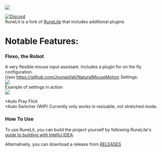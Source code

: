 ![](https://i.imgur.com/sBLouZ7.png)

[![Discord](https://img.shields.io/discord/373382904769675265.svg)](https://discord.gg/HN5gf3m)  
RuneLit is a fork of [RuneLite](https://github.com/runelite/runelite) that includes additional plugins  
  
# Notable Features:
  
### Flexo, the Robot  
A very flexible mouse input assistant. Includes a plugin for on the fly configuration.  
Uses https://github.com/JoonasVali/NaturalMouseMotion
Settings:  
![](https://i.imgur.com/2caAk5H.png)  
Example of settings in action  
![](https://i.imgur.com/i7Ia5kO.gif)  

  
*Auto Pray Flick  
*Auto Switcher (WIP) Currently only works in resizable, not stretched mode.

### How To Use
To use RuneLit, you can build the project yourself by following RuneLite's [guide to building with IntelliJ IDEA](https://github.com/runelite/runelite/wiki/Building-with-IntelliJ-IDEA).

Alternatively, you can download a release from [RELEASES](https://github.com/zeruth/runelit/releases)
